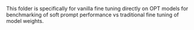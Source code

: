 This folder is specifically for vanilla fine tuning directly on OPT models for benchmarking of
soft prompt performance vs traditional fine tuning of model weights.